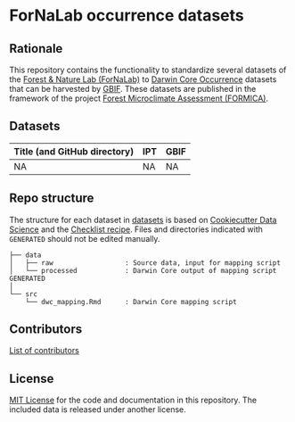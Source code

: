 # ForNaLab occurrence datasets

## Rationale

This repository contains the functionality to standardize several datasets of the [Forest & Nature Lab (ForNaLab)](https://www.ugent.be/bw/environment/en/research/fornalab/fornalab_welcome.htm) to [Darwin Core Occurrence](https://www.gbif.org/dataset-classes) datasets that can be harvested by [GBIF](http://www.gbif.org). These datasets are published in the framework of the project [Forest Microclimate Assessment (FORMICA)](https://formica.ugent.be/).

## Datasets

Title (and GitHub directory) | IPT | GBIF
--- | --- | ---
NA | NA | NA

## Repo structure

The structure for each dataset in [datasets](datasets) is based on [Cookiecutter Data Science](http://drivendata.github.io/cookiecutter-data-science/) and the [Checklist recipe](https://github.com/trias-project/checklist-recipe). Files and directories indicated with `GENERATED` should not be edited manually.

```
├── data
│   ├── raw                  : Source data, input for mapping script
│   └── processed            : Darwin Core output of mapping script GENERATED
│
└── src
    └── dwc_mapping.Rmd      : Darwin Core mapping script

```

## Contributors

[List of contributors](https://github.com/inbo/mica-occurrences/graphs/contributors)

## License

[MIT License](LICENSE) for the code and documentation in this repository. The included data is released under another license.
